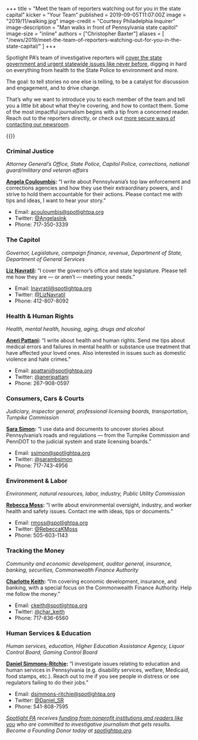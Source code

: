 +++
title = "Meet the team of reporters watching out for you in the state capital"
kicker = "Your Team"
published = 2019-09-05T11:07:00Z
image = "2019/11/walking.jpg"
image-credit = "Courtesy Philadelphia Inquirer"
image-description = "Man walks in front of Pennsylvania state capitol"
image-size = "inline"
authors = ["Christopher Baxter"]
aliases = [
    "/news/2019/meet-the-team-of-reporters-watching-out-for-you-in-the-state-capital/"
]
+++

Spotlight PA’s team of investigative reporters will [cover the state government and urgent statewide issues like never before](https://www.spotlightpa.org/press-releases/2019/spotlight-pa-unrivaled-team-of-investigative-reporters-to-hold-the-powerful-to-account-in-pa.-capital/), digging in hard on everything from health to the State Police to environment and more.

The goal: to tell stories no one else is telling, to be a catalyst for discussion and engagement, and to drive change.

That’s why we want to introduce you to each member of the team and tell you a little bit about what they’re covering, and how to contact them. Some of the most impactful journalism begins with a tip from a concerned reader. Reach out to the reporters directly, or check out [more secure ways of contacting our newsroom](https://www.spotlightpa.org/tips/).


{{<promo>}}

### Criminal Justice

_Attorney General’s Office, State Police, Capitol Police, corrections, national guard/military and veteran affairs_

[**Angela Couloumbis**](https://www.spotlightpa.org/about/staff/#angela-couloumbis)**:** “I write about Pennsylvania’s top law enforcement and corrections agencies and how they use their extraordinary powers, and I strive to hold them accountable for their actions. Please contact me with tips and ideas, I want to hear your story.”

*   Email: [acouloumbis@spotlightpa.org](mailto:acouloumbis@spotlightpa.org)
*   Twitter: [@AngelasInk](https://twitter.com/AngelasInk/)
*   Phone: 717-350-3339

### The Capitol

_Governor, Legislature, campaign finance, revenue, Department of State, Department of General Services_

[**Liz Navratil**](https://www.spotlightpa.org/about/staff/#liz-navratil)**:** “I cover the governor’s office and state legislature. Please tell me how they are — or aren’t — meeting your needs.”

*   Email: [lnavratil@spotlightpa.org](mailto:lnavratil@spotlightpa.org)
*   Twitter: [@LizNavratil](https://twitter.com/LizNavratil/)
*   Phone: 412-807-8092

### Health & Human Rights

_Health, mental health, housing, aging, drugs and alcohol_

[**Aneri Pattani**](https://www.spotlightpa.org/about/staff/#aneri-pattani)**:** “I write about health and human rights. Send me tips about medical errors and failures in mental health or substance use treatment that have affected your loved ones. Also interested in issues such as domestic violence and hate crimes.”

*   Email: [apattani@spotlightpa.org](mailto:apattani@spotlightpa.org)
*   Twitter: [@aneripattani](https://twitter.com/aneripattani/)
*   Phone: 267-908-0597

### Consumers, Cars & Courts

_Judiciary, inspector general, professional licensing boards, transportation, Turnpike Commission_

[**Sara Simon**](https://www.spotlightpa.org/about/staff/#sara-simon)**:** “I use data and documents to uncover stories about Pennsylvania’s roads and regulations — from the Turnpike Commission and PennDOT to the judicial system and state licensing boards.”

*   Email: [ssimon@spotlightpa.org](mailto:ssimon@spotlightpa.org)
*   Twitter: [@sarambsimon](https://twitter.com/sarambsimon/)
*   Phone: 717-743-4956

### Environment & Labor

_Environment, natural resources, labor, industry, Public Utility Commission_

[**Rebecca Moss**](https://www.spotlightpa.org/about/staff/#rebecca-moss)**:** “I write about environmental oversight, industry, and worker health and safety issues. Contact me with ideas, tips or documents.”

*   Email: [rmoss@spotlightpa.org](mailto:rmoss@spotlightpa.org)
*   Twitter: [@RebeccaKMoss](https://twitter.com/RebeccaKMoss/)
*   Phone: 505-603-1143

### Tracking the Money

_Community and economic development, auditor general, insurance, banking, securities, Commonwealth Finance Authority_

[**Charlotte Keith**](https://www.spotlightpa.org/about/staff/#charlotte-keith)**:** “I’m covering economic development, insurance, and banking, with a special focus on the Commonwealth Finance Authority. Help me follow the money.”

*   Email: [ckeith@spotlightpa.org](mailto:ckeith@spotlightpa.org)
*   Twitter: [@char\_keith](https://twitter.com/char_keith/)
*   Phone: 717-836-6560

### Human Services & Education

_Human services, education, Higher Education Assistance Agency, Liquor Control Board, Gaming Control Board_

[**Daniel Simmons-Ritchie**](https://www.spotlightpa.org/about/staff/#daniel-simmons-ritchie)**:** “I investigate issues relating to education and human services in Pennsylvania (e.g. disability services, welfare, Medicaid, food stamps, etc.). Reach out to me if you see people in distress or see regulators failing to do their jobs.”

*   Email: [dsimmons-ritchie@spotlightpa.org](mailto:dsimmons-ritchie@spotlightpa.org)
*   Twitter: [@Daniel\_SR](https://twitter.com/Daniel_SR/)
*   Phone: 541-808-7595

_[Spotlight PA](/) receives [funding from nonprofit institutions and readers like you](/support/) who are committed to investigative journalism that gets results. Become a Founding Donor today at [spotlightpa.org](/)._

